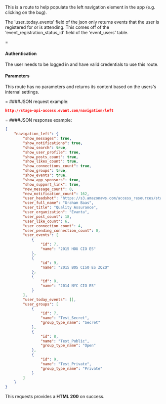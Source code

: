 <!-- --- title: GET /navigation/left -->

This is a route to help populate the left navigation element in the app (e.g. clicking on the bug).

The 'user_today_events' field of the json only returns events that the user is registered for or is attending. This comes off of the 'event_registration_status_id' field of the 'event_users' table.

=
#### Authentication

The user needs to be logged in and have valid credentials to use this route.

#### Parameters

This route has no parameters and returns its content based on the users's internal settings.

=
####JSON request example:
```json
http://stage-api-access.evant.com/navigation/left
```
=
####JSON response example:

```json
{
    "navigation_left": {
        "show_messages": true,
        "show_notifications": true,
        "show_search": true,
        "show_user_profile": true,
        "show_posts_count": true,
        "show_likes_count": true,
        "show_connections_count": true,
        "show_groups": true,
        "show_events": true,
        "show_app_sponsors": true,
        "show_support_link": true,
        "new_message_count": 0,
        "new_notification_count": 162,
        "user_headshot": "https://s3.amazonaws.com/access_resources/staging/thumbnails/7.jpg?12",
        "user_full_name": "Graham Baas",
        "user_title": "Quality Assurance",
        "user_organization": "Evanta",
        "user_post_count": 18,
        "user_like_count": 6,
        "user_connection_count": 4,
        "user_pending_connection_count": 0,
        "user_events": [
            {
                "id": 7,
                "name": "2015 HOU CIO ES"
            },
            {
                "id": 9,
                "name": "2015 BOS CISO ES ZQZQ"
            },
            {
                "id": 8,
                "name": "2014 NYC CIO ES"
            }
        ],
        "user_today_events": [],
        "user_groups": [
            {
                "id": 7,
                "name": "Test_Secret",
                "group_type_name": "Secret"
            },
            {
                "id": 8,
                "name": "Test_Public",
                "group_type_name": "Open"
            },
            {
                "id": 9,
                "name": "Test_Private",
                "group_type_name": "Private"
            }
        ]
    }
}
```

This requests provides a **HTML 200** on success.